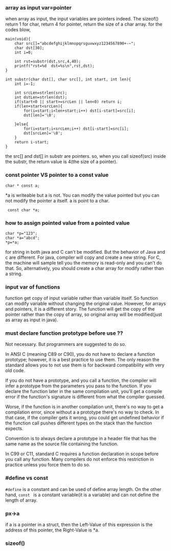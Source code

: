 ###  array as input var=pointer ###

when array as input, the input variables are pointers indeed. The sizeof() return 1 for char, return 4 for pointer, return the size of a char array.
for the codes blow,

    main(void){
    	char src[]="abcdefghijklmnopqrsguvwxyz1234567890+-~";
    	char dst[30];
     	int i=0;
    
     	int rst=substr(dst,src,4,40);
     	printf("rst=%d  dst=%s\n",rst,dst);
    }
    
    int substr(char dst[], char src[], int start, int len){
    	int i=-1;
    
    	int srcLen=strlen(src);
    	int dstLen=strlen(dst);
    	if(start<0 || start>=srcLen || len<0) return i;	
    	if(len+start<srcLen){
    		for(i=start;i<len+start;i++) dst[i-start]=src[i];		
    		dst[len]='\0';
    
    	}else{
    		for(i=start;i<srcLen;i++) dst[i-start]=src[i];
    		dst[srcLen]='\0';
    	}
    	return i-start;
    }

the src[] and dst[] in substr are pointers. so, when you call sizeof(src) inside the substr, the return value is 4(the size of a pointer).

### const pointer VS pointer to a const value ###

```char * const a; ```

*a is writeable but a is not. You can modify the value pointed but you can not modify the pointer a itself. a is point to a char.

``` const char *a;```

### how to assign pointed value from a pointed value ###

    
    char *p="123";
    char *a="abcd"; 
    *p=*a;
    
for string in both java and C can't be modified. But the behavior of Java and c are different. For java, compiler will copy and create a new string. For C, the machine will sample tell you the memory is read-only and you can't do that. So, alternatively, you should create a char array for modify rather than a string.

### input var of functions ###

function get copy of input variable rather than variable itself. So function can modify variable without changing the original value. However, for arrays and pointers, it is a different story. The function will get the copy of the pointer rather than the copy of array, so original array will be modified(just as array as input in java).

### must declare function prototype before use ?? ###

Not necessary. But programmers are suggested to do so.

In ANSI C (meaning C89 or C90), you do not have to declare a function prototype; however, it is a best practice to use them. The only reason the standard allows you to not use them is for backward compatibility with very old code.

If you do not have a prototype, and you call a function, the compiler will infer a prototype from the parameters you pass to the function. If you declare the function later in the same compilation unit, you'll get a compile error if the function's signature is different from what the compiler guessed.

Worse, if the function is in another compilation unit, there's no way to get a compilation error, since without a a prototype there's no way to check. In that case, if the compiler gets it wrong, you could get undefined behavior if the function call pushes different types on the stack than the function expects.

Convention is to always declare a prototype in a header file that has the same name as the source file containing the function.

In C99 or C11, standard C requires a function declaration in scope before you call any function. Many compilers do not enforce this restriction in practice unless you force them to do so.

###  #define vs const ###
```#define``` is a constant and can be used of define array length. On the other hand, ```const ``` is a constant variable(it is a variable) and can not define the length of array.  

### px->a ###
if a is a pointer in a struct, then the Left-Value of this expression is the address of this pointer, the Right-Value is *a. 
 
### sizeof() ###
